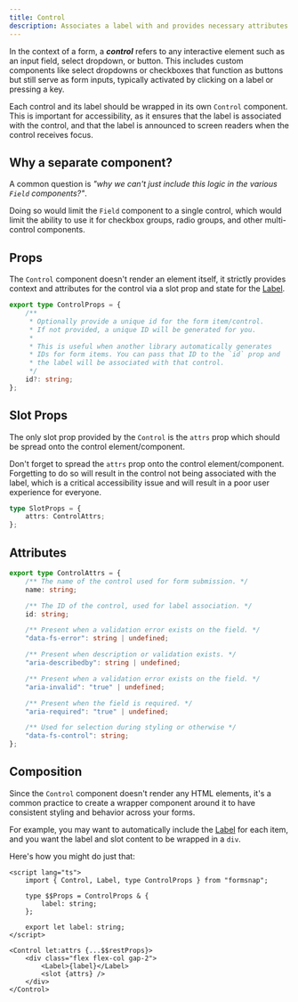 ```yaml
---
title: Control
description: Associates a label with and provides necessary attributes for a form control.
---
```


<script>
	import { Callout } from '$lib/components'
</script>

In the context of a form, a **_control_** refers to any interactive element such as an input field, select dropdown, or button. This includes custom components like select dropdowns or checkboxes that function as buttons but still serve as form inputs, typically activated by clicking on a label or pressing a key.

Each control and its label should be wrapped in its own `Control` component. This is important for accessibility, as it ensures that the label is associated with the control, and that the label is announced to screen readers when the control receives focus.

## Why a separate component?

A common question is _"why we can't just include this logic in the various `Field` components?"_.

Doing so would limit the `Field` component to a single control, which would limit the ability to use it for checkbox groups, radio groups, and other multi-control components.

## Props

The `Control` component doesn't render an element itself, it strictly provides context and attributes for the control via a slot prop and state for the [Label](/docs/components/label).

```ts
export type ControlProps = {
	/**
	 * Optionally provide a unique id for the form item/control.
	 * If not provided, a unique ID will be generated for you.
	 *
	 * This is useful when another library automatically generates
	 * IDs for form items. You can pass that ID to the `id` prop and
	 * the label will be associated with that control.
	 */
	id?: string;
};
```

## Slot Props

The only slot prop provided by the `Control` is the `attrs` prop which should be spread onto the control element/component.

<Callout type="warning" title="Hey!">

Don't forget to spread the `attrs` prop onto the control element/component. Forgetting to do so will result in the control not being associated with the label, which is a critical accessibility issue and will result in a poor user experience for everyone.

</Callout>

```ts
type SlotProps = {
	attrs: ControlAttrs;
};
```

## Attributes

```ts
export type ControlAttrs = {
	/** The name of the control used for form submission. */
	name: string;

	/** The ID of the control, used for label association. */
	id: string;

	/** Present when a validation error exists on the field. */
	"data-fs-error": string | undefined;

	/** Present when description or validation exists. */
	"aria-describedby": string | undefined;

	/** Present when a validation error exists on the field. */
	"aria-invalid": "true" | undefined;

	/** Present when the field is required. */
	"aria-required": "true" | undefined;

	/** Used for selection during styling or otherwise */
	"data-fs-control": string;
};
```

## Composition

Since the `Control` component doesn't render any HTML elements, it's a common practice to create a wrapper component around it to have consistent styling and behavior across your forms.

For example, you may want to automatically include the [Label](/docs/components/label) for each item, and you want the label and slot content to be wrapped in a `div`.

Here's how you might do just that:

```svelte showLineNumbers title="CustomControl.svelte"
<script lang="ts">
	import { Control, Label, type ControlProps } from "formsnap";

	type $$Props = ControlProps & {
		label: string;
	};

	export let label: string;
</script>

<Control let:attrs {...$$restProps}>
	<div class="flex flex-col gap-2">
		<Label>{label}</Label>
		<slot {attrs} />
	</div>
</Control>
```
